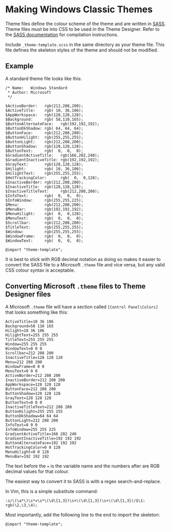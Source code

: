 Making Windows Classic Themes
=============================

Theme files define the colour scheme of the theme and are written in
[SASS][]. Theme files must be into CSS to be used
in the Theme Designer. Refer to the [SASS documentation][sass-using]
for compilation instructions.

[sass]:     http://sass-lang.com/
[sass-using]: http://sass-lang.com/documentation/file.SASS_REFERENCE.html#using_sass

Include `_theme-template.scss` in the same directory as your theme file.
This file defines the skeleton styles of the theme and should not be
modified.

## Example

A standard theme file looks like this:

    /* Name:   Windows Standard
     * Author: Microsoft
     */

    $ActiveBorder:   rgb(212,208,200);
    $ActiveTitle:    rgb( 10, 36,106);
    $AppWorkspace:   rgb(128,128,128);
    $Background:     rgb( 58,110,165);
    $ButtonAlternateFace:   rgb(192,192,192);
    $ButtonDkShadow: rgb( 64, 64, 64);
    $ButtonFace:     rgb(212,208,200);
    $ButtonHilight:  rgb(255,255,255);
    $ButtonLight:    rgb(212,208,200);
    $ButtonShadow:   rgb(128,128,128);
    $ButtonText:     rgb(  0,  0,  0);
    $GradientActiveTitle:   rgb(166,202,240);
    $GradientInactiveTitle: rgb(192,192,192);
    $GrayText:       rgb(128,128,128);
    $Hilight:        rgb( 10, 36,106);
    $HilightText:    rgb(255,255,255);
    $HotTrackingColor:      rgb(  0,  0,128);
    $InactiveBorder: rgb(212,208,200);
    $InactiveTitle:  rgb(128,128,128);
    $InactiveTitleText:     rgb(212,208,200);
    $InfoText:       rgb(  0,  0,  0);
    $InfoWindow:     rgb(255,255,225);
    $Menu:           rgb(212,208,200);
    $MenuBar:        rgb(192,192,192);
    $MenuHilight:    rgb(  0,  0,128);
    $MenuText:       rgb(  0,  0,  0);
    $Scrollbar:      rgb(212,208,200);
    $TitleText:      rgb(255,255,255);
    $Window:         rgb(255,255,255);
    $WindowFrame:    rgb(  0,  0,  0);
    $WindowText:     rgb(  0,  0,  0);

    @import "theme-template";


It is best to stick with RGB decimal notation as doing so makes it easier
to convert the SASS file to a Microsoft `.theme` file and vice versa,
but any valid CSS colour syntax is acceptable.


## Converting Microsoft `.theme` files to Theme Designer files

A Microsoft `.theme` file will have a section called `[Control Panel\Colors]`
that looks something like this:

    ActiveTitle=10 36 106
    Background=58 110 165
    Hilight=10 36 106
    HilightText=255 255 255
    TitleText=255 255 255
    Window=255 255 255
    WindowText=0 0 0
    Scrollbar=212 208 200
    InactiveTitle=128 128 128
    Menu=212 208 200
    WindowFrame=0 0 0
    MenuText=0 0 0
    ActiveBorder=212 208 200
    InactiveBorder=212 208 200
    AppWorkspace=128 128 128
    ButtonFace=212 208 200
    ButtonShadow=128 128 128
    GrayText=128 128 128
    ButtonText=0 0 0
    InactiveTitleText=212 208 200
    ButtonHilight=255 255 255
    ButtonDkShadow=64 64 64
    ButtonLight=212 208 200
    InfoText=0 0 0
    InfoWindow=255 255 225
    GradientActiveTitle=166 202 240
    GradientInactiveTitle=192 192 192
    ButtonAlternateFace=192 192 192
    HotTrackingColor=0 0 128
    MenuHilight=0 0 128
    MenuBar=192 192 192

The text before the `=` is the variable name and the numbers after are
RGB decimal values for that colour.

The easiest way to convert it to SASS is with a regex search-and-replace.

In Vim, this is a simple substitute command:

    :s/\(\a*\)\s*=\s*\(\d\{1,3})\s+\(\d\{1,3})\s+\(\d\{1,3})/$\1: rgb(\2,\3,\4);

Most importantly, add the following line to the end to import the skeleton:

    @import "theme-template";
